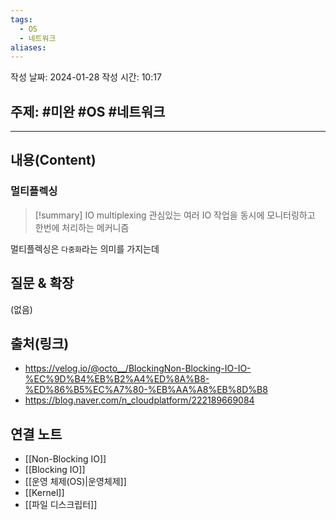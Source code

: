 ```yaml
---
tags:
  - OS
  - 네트워크
aliases:
---
```

작성 날짜: 2024-01-28
작성 시간: 10:17

## 주제: #미완 #OS #네트워크 

----
## 내용(Content)
### 멀티플렉싱
>[!summary] IO multiplexing
>관심있는 여러 IO 작업을 동시에 모니터링하고 한번에 처리하는 메커니즘

멀티플렉싱은 `다중화`라는 의미를 가지는데 
## 질문 & 확장

(없음)

## 출처(링크)
- https://velog.io/@octo__/BlockingNon-Blocking-IO-IO-%EC%9D%B4%EB%B2%A4%ED%8A%B8-%ED%86%B5%EC%A7%80-%EB%AA%A8%EB%8D%B8
- https://blog.naver.com/n_cloudplatform/222189669084
## 연결 노트
- [[Non-Blocking IO]]
- [[Blocking IO]]
- [[운영 체제(OS)|운영체제]]
- [[Kernel]]
- [[파일 디스크립터]]






